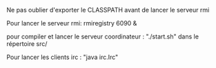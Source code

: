 Ne pas oublier d'exporter le CLASSPATH avant de lancer le serveur rmi

Pour lancer le serveur rmi:
 rmiregistry 6090 &


pour compiler et lancer le serveur coordinateur : "./start.sh" dans le répertoire src/

Pour lancer les clients irc :  "java irc.Irc"